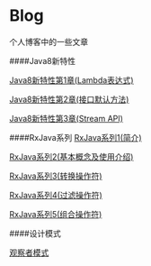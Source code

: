 # Blog
个人博客中的一些文章

####Java8新特性

[Java8新特性第1章(Lambda表达式)](https://github.com/BaronZ88/Blog/blob/master/Java8%E6%96%B0%E7%89%B9%E6%80%A7/Java8%E6%96%B0%E7%89%B9%E6%80%A7%E7%AC%AC1%E7%AB%A0\(Lambda%E8%A1%A8%E8%BE%BE%E5%BC%8F\).md)

[Java8新特性第2章(接口默认方法)](https://github.com/BaronZ88/Blog/blob/master/Java8%E6%96%B0%E7%89%B9%E6%80%A7/Java8%E6%96%B0%E7%89%B9%E6%80%A7%E7%AC%AC2%E7%AB%A0\(%E6%8E%A5%E5%8F%A3%E9%BB%98%E8%AE%A4%E6%96%B9%E6%B3%95\).md)

[Java8新特性第3章(Stream API)](https://github.com/BaronZ88/Blog/blob/master/Java8%E6%96%B0%E7%89%B9%E6%80%A7/Java8%E6%96%B0%E7%89%B9%E6%80%A7%E7%AC%AC3%E7%AB%A0\(Stream%20API\).md)

####RxJava系列
[RxJava系列1(简介)](https://github.com/BaronZ88/Blog/blob/master/RxJava%E7%B3%BB%E5%88%97/RxJava%E7%B3%BB%E5%88%971\(%E7%AE%80%E4%BB%8B\)/RxJava%E7%B3%BB%E5%88%971\(%E7%AE%80%E4%BB%8B\).md)

[RxJava系列2(基本概念及使用介绍)](https://github.com/BaronZ88/Blog/blob/master/RxJava%E7%B3%BB%E5%88%97/RxJava%E7%B3%BB%E5%88%972\(%E5%9F%BA%E6%9C%AC%E6%A6%82%E5%BF%B5%E5%8F%8A%E4%BD%BF%E7%94%A8%E4%BB%8B%E7%BB%8D\)/RxJava%E7%B3%BB%E5%88%972\(%E5%9F%BA%E6%9C%AC%E6%A6%82%E5%BF%B5%E5%8F%8A%E4%BD%BF%E7%94%A8%E4%BB%8B%E7%BB%8D\).md)

[RxJava系列3(转换操作符)](https://github.com/BaronZ88/Blog/blob/master/RxJava%E7%B3%BB%E5%88%97/RxJava%E7%B3%BB%E5%88%973\(%E8%BD%AC%E6%8D%A2%E6%93%8D%E4%BD%9C%E7%AC%A6\)/RxJava%E7%B3%BB%E5%88%973\(%E8%BD%AC%E6%8D%A2%E6%93%8D%E4%BD%9C%E7%AC%A6\).md)

[RxJava系列4(过滤操作符)](https://github.com/BaronZ88/Blog/blob/master/RxJava%E7%B3%BB%E5%88%97/RxJava%E7%B3%BB%E5%88%974\(%E8%BF%87%E6%BB%A4%E6%93%8D%E4%BD%9C%E7%AC%A6\)/RxJava%E7%B3%BB%E5%88%974\(%E8%BF%87%E6%BB%A4%E6%93%8D%E4%BD%9C%E7%AC%A6\).md)

[RxJava系列5(组合操作符)](https://github.com/BaronZ88/Blog/blob/master/RxJava%E7%B3%BB%E5%88%97/RxJava%E7%B3%BB%E5%88%975\(%E7%BB%84%E5%90%88%E6%93%8D%E4%BD%9C%E7%AC%A6\)/RxJava%E7%B3%BB%E5%88%975\(%E7%BB%84%E5%90%88%E6%93%8D%E4%BD%9C%E7%AC%A6\).md)

####设计模式

[观察者模式](https://github.com/BaronZ88/Blog/blob/master/DesignPatterns/ObserverPattern/%E8%A7%82%E5%AF%9F%E8%80%85%E6%A8%A1%E5%BC%8F.md)


